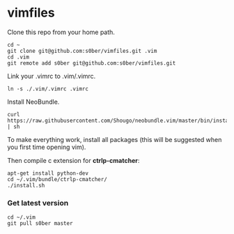 vimfiles
========

Clone this repo from your home path.

```
cd ~
git clone git@github.com:s0ber/vimfiles.git .vim
cd .vim
git remote add s0ber git@github.com:s0ber/vimfiles.git
```

Link your .vimrc to .vim/.vimrc.

```
ln -s ./.vim/.vimrc .vimrc
```

Install NeoBundle.

```
curl https://raw.githubusercontent.com/Shougo/neobundle.vim/master/bin/install.sh | sh
```

To make everything work, install all packages (this will be suggested when you first time opening vim).

Then compile c extension for **ctrlp-cmatcher**:

```
apt-get install python-dev
cd ~/.vim/bundle/ctrlp-cmatcher/
./install.sh
```

### Get latest version

```
cd ~/.vim
git pull s0ber master
```

